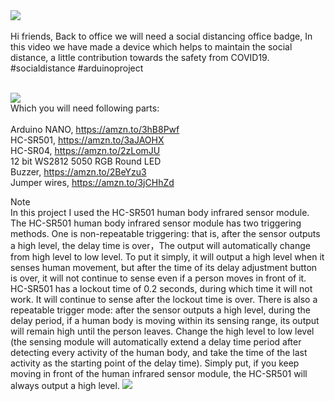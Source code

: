 <a href="https://youtu.be/7z8dJp4GOwY">
<img src="http://dkardu.oss-cn-hongkong.aliyuncs.com/SocialDistance/socaildistancelogo.jpg" />
</a></br></br>
Hi friends, Back to office we will need a social distancing office badge, In this video we have made a device which helps to maintain the social distance, a little contribution towards the safety from COVID19. #socialdistance #arduinoproject</br></br>

<img src="http://dkardu.oss-cn-hongkong.aliyuncs.com/SocialDistance/Circuit%20diagram.jpg" /></br>
Which you will need following parts:</br></br>
Arduino NANO, https://amzn.to/3hB8Pwf</br>
HC-SR501, https://amzn.to/3aJAOHX</br>
HC-SR04, https://amzn.to/2zLomJU</br>
12 bit WS2812 5050 RGB Round LED</br>
Buzzer, https://amzn.to/2BeYzu3</br>
Jumper wires, https://amzn.to/3jCHhZd</br>

Note</br>
In this project I used the HC-SR501 human body infrared sensor module. The HC-SR501 human body infrared sensor module has two triggering methods. One is non-repeatable triggering: that is, after the sensor outputs a high level, the delay time is over，The output will automatically change from high level to low level. To put it simply, it will output a high level when it senses human movement, but after the time of its delay adjustment button is over, it will not continue to sense even if a person moves in front of it. HC-SR501 has a lockout time of 0.2 seconds, during which time it will not work. It will continue to sense after the lockout time is over. There is also a repeatable trigger mode: after the sensor outputs a high level, during the delay period, if a human body is moving within its sensing range, its output will remain high until the person leaves. Change the high level to low level (the sensing module will automatically extend a delay time period after detecting every activity of the human body, and take the time of the last activity as the starting point of the delay time). Simply put, if you keep moving in front of the human infrared sensor module, the HC-SR501 will always output a high level.
<img src="http://dkardu.oss-cn-hongkong.aliyuncs.com/SocialDistance/Circuit%20diagram.jpg" /></br>
